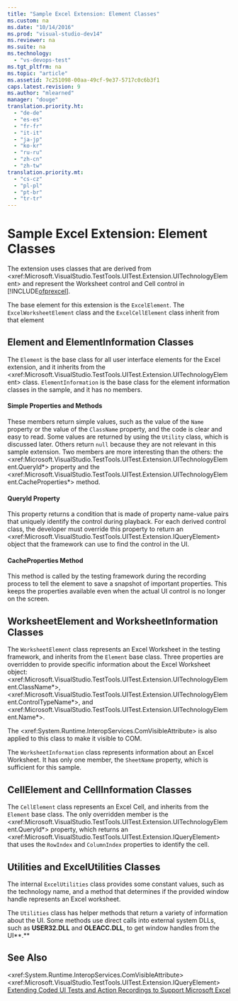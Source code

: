 ```yaml
---
title: "Sample Excel Extension: Element Classes"
ms.custom: na
ms.date: "10/14/2016"
ms.prod: "visual-studio-dev14"
ms.reviewer: na
ms.suite: na
ms.technology: 
  - "vs-devops-test"
ms.tgt_pltfrm: na
ms.topic: "article"
ms.assetid: 7c251098-00aa-49cf-9e37-5717c0c6b3f1
caps.latest.revision: 9
ms.author: "mlearned"
manager: "douge"
translation.priority.ht: 
  - "de-de"
  - "es-es"
  - "fr-fr"
  - "it-it"
  - "ja-jp"
  - "ko-kr"
  - "ru-ru"
  - "zh-cn"
  - "zh-tw"
translation.priority.mt: 
  - "cs-cz"
  - "pl-pl"
  - "pt-br"
  - "tr-tr"
---
```

# Sample Excel Extension: Element Classes
The extension uses classes that are derived from \<xref:Microsoft.VisualStudio.TestTools.UITest.Extension.UITechnologyElement> and represent the Worksheet control and Cell control in [!INCLUDE[ofprexcel](../codequality/includes/ofprexcel_md.md)].  
  
 The base element for this extension is the `ExcelElement`. The `ExcelWorksheetElement` class and the `ExcelCellElement` class inherit from that element  
  
## Element and ElementInformation Classes  
 The `Element` is the base class for all user interface elements for the Excel extension, and it inherits from the \<xref:Microsoft.VisualStudio.TestTools.UITest.Extension.UITechnologyElement> class. `ElementInformation` is the base class for the element information classes in the sample, and it has no members.  
  
#### Simple Properties and Methods  
 These members return simple values, such as the value of the `Name` property or the value of the `ClassName` property, and the code is clear and easy to read. Some values are returned by using the `Utility` class, which is discussed later. Others return `null` because they are not relevant in this sample extension. Two members are more interesting than the others: the \<xref:Microsoft.VisualStudio.TestTools.UITest.Extension.UITechnologyElement.QueryId*> property and the \<xref:Microsoft.VisualStudio.TestTools.UITest.Extension.UITechnologyElement.CacheProperties*> method.  
  
#### QueryId Property  
 This property returns a condition that is made of property name-value pairs that uniquely identify the control during playback. For each derived control class, the developer must override this property to return an \<xref:Microsoft.VisualStudio.TestTools.UITest.Extension.IQueryElement> object that the framework can use to find the control in the UI.  
  
#### CacheProperties Method  
 This method is called by the testing framework during the recording process to tell the element to save a snapshot of important properties. This keeps the properties available even when the actual UI control is no longer on the screen.  
  
## WorksheetElement and WorksheetInformation Classes  
 The `WorksheetElement` class represents an Excel Worksheet in the testing framework, and inherits from the `Element` base class. Three properties are overridden to provide specific information about the Excel Worksheet object: \<xref:Microsoft.VisualStudio.TestTools.UITest.Extension.UITechnologyElement.ClassName*>, \<xref:Microsoft.VisualStudio.TestTools.UITest.Extension.UITechnologyElement.ControlTypeName*>, and \<xref:Microsoft.VisualStudio.TestTools.UITest.Extension.UITechnologyElement.Name*>.  
  
 The \<xref:System.Runtime.InteropServices.ComVisibleAttribute> is also applied to this class to make it visible to COM.  
  
 The `WorksheetInformation` class represents information about an Excel Worksheet. It has only one member, the `SheetName` property, which is sufficient for this sample.  
  
## CellElement and CellInformation Classes  
 The `CellElement` class represents an Excel Cell, and inherits from the `Element` base class. The only overridden member is the \<xref:Microsoft.VisualStudio.TestTools.UITest.Extension.UITechnologyElement.QueryId*> property, which returns an \<xref:Microsoft.VisualStudio.TestTools.UITest.Extension.IQueryElement> that uses the `RowIndex` and `ColumnIndex` properties to identify the cell.  
  
## Utilities and ExcelUtilities Classes  
 The internal `ExcelUtilities` class provides some constant values, such as the technology name, and a method that determines if the provided window handle represents an Excel worksheet.  
  
 The `Utilities` class has helper methods that return a variety of information about the UI. Some methods use direct calls into external system DLLs, such as **USER32.DLL** and **OLEACC.DLL**, to get window handles from the UI**.**  
  
## See Also  
 \<xref:System.Runtime.InteropServices.ComVisibleAttribute>   
 \<xref:Microsoft.VisualStudio.TestTools.UITest.Extension.IQueryElement>   
 [Extending Coded UI Tests and Action Recordings to Support Microsoft Excel](../codequality/extending-coded-ui-tests-and-action-recordings-to-support-microsoft-excel.md)